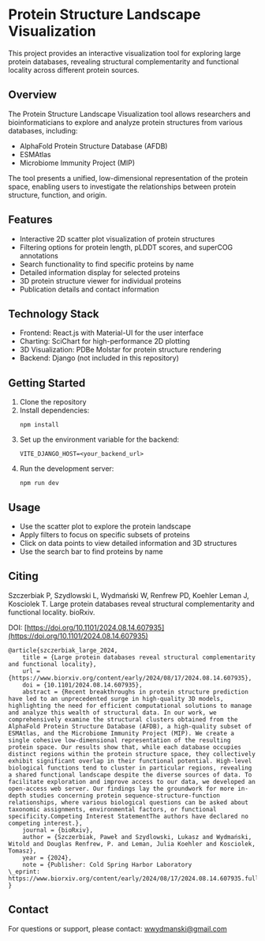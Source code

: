 # Protein Structure Landscape Visualization

This project provides an interactive visualization tool for exploring large protein databases, revealing structural complementarity and functional locality across different protein sources.

## Overview

The Protein Structure Landscape Visualization tool allows researchers and bioinformaticians to explore and analyze protein structures from various databases, including:

- AlphaFold Protein Structure Database (AFDB)
- ESMAtlas
- Microbiome Immunity Project (MIP)

The tool presents a unified, low-dimensional representation of the protein space, enabling users to investigate the relationships between protein structure, function, and origin.

## Features

- Interactive 2D scatter plot visualization of protein structures
- Filtering options for protein length, pLDDT scores, and superCOG annotations
- Search functionality to find specific proteins by name
- Detailed information display for selected proteins
- 3D protein structure viewer for individual proteins
- Publication details and contact information

## Technology Stack

- Frontend: React.js with Material-UI for the user interface
- Charting: SciChart for high-performance 2D plotting
- 3D Visualization: PDBe Molstar for protein structure rendering
- Backend: Django (not included in this repository)

## Getting Started

1. Clone the repository
2. Install dependencies:
   ```
   npm install
   ```
3. Set up the environment variable for the backend:
   ```
   VITE_DJANGO_HOST=<your_backend_url>
   ```
4. Run the development server:
   ```
   npm run dev
   ```

## Usage

- Use the scatter plot to explore the protein landscape
- Apply filters to focus on specific subsets of proteins
- Click on data points to view detailed information and 3D structures
- Use the search bar to find proteins by name


## Citing

Szczerbiak P, Szydlowski L, Wydmański W, Renfrew PD, Koehler Leman J, Kosciolek T. Large protein databases reveal structural complementarity and functional locality. bioRxiv.

DOI: [https://doi.org/10.1101/2024.08.14.607935](https://doi.org/10.1101/2024.08.14.607935)

```
@article{szczerbiak_large_2024,
	title = {Large protein databases reveal structural complementarity and functional locality},
	url = {https://www.biorxiv.org/content/early/2024/08/17/2024.08.14.607935},
	doi = {10.1101/2024.08.14.607935},
	abstract = {Recent breakthroughs in protein structure prediction have led to an unprecedented surge in high-quality 3D models, highlighting the need for efficient computational solutions to manage and analyze this wealth of structural data. In our work, we comprehensively examine the structural clusters obtained from the AlphaFold Protein Structure Database (AFDB), a high-quality subset of ESMAtlas, and the Microbiome Immunity Project (MIP). We create a single cohesive low-dimensional representation of the resulting protein space. Our results show that, while each database occupies distinct regions within the protein structure space, they collectively exhibit significant overlap in their functional potential. High-level biological functions tend to cluster in particular regions, revealing a shared functional landscape despite the diverse sources of data. To facilitate exploration and improve access to our data, we developed an open-access web server. Our findings lay the groundwork for more in-depth studies concerning protein sequence-structure-function relationships, where various biological questions can be asked about taxonomic assignments, environmental factors, or functional specificity.Competing Interest StatementThe authors have declared no competing interest.},
	journal = {bioRxiv},
	author = {Szczerbiak, Paweł and Szydlowski, Lukasz and Wydmański, Witold and Douglas Renfrew, P. and Leman, Julia Koehler and Kosciolek, Tomasz},
	year = {2024},
	note = {Publisher: Cold Spring Harbor Laboratory
\_eprint: https://www.biorxiv.org/content/early/2024/08/17/2024.08.14.607935.full.pdf},
}
```

## Contact

For questions or support, please contact: wwydmanski@gmail.com
